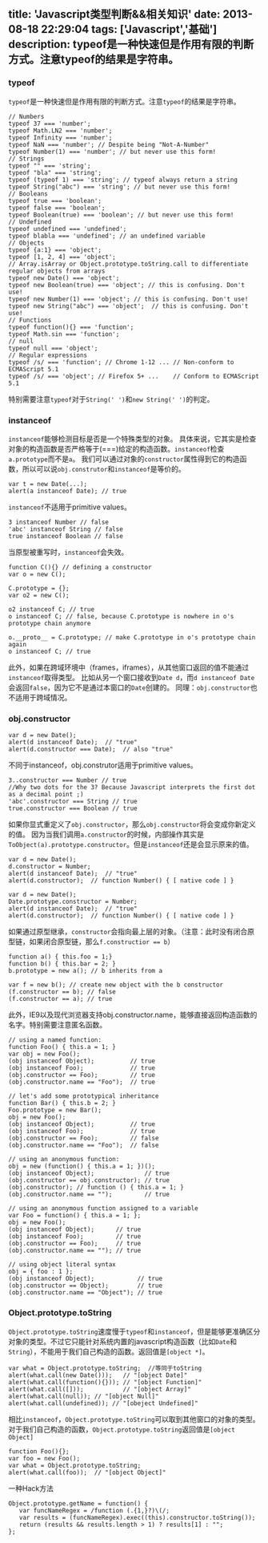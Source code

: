 title: 'Javascript类型判断&&相关知识'
date: 2013-08-18 22:29:04
tags: ['Javascript','基础']
description: typeof是一种快速但是作用有限的判断方式。注意typeof的结果是字符串。
---
### typeof

`typeof`是一种快速但是作用有限的判断方式。注意`typeof`的结果是字符串。

```
// Numbers
typeof 37 === 'number';
typeof Math.LN2 === 'number';
typeof Infinity === 'number';
typeof NaN === 'number'; // Despite being "Not-A-Number"
typeof Number(1) === 'number'; // but never use this form! 
// Strings
typeof "" === 'string';
typeof "bla" === 'string';
typeof (typeof 1) === 'string'; // typeof always return a string
typeof String("abc") === 'string'; // but never use this form! 
// Booleans
typeof true === 'boolean';
typeof false === 'boolean';
typeof Boolean(true) === 'boolean'; // but never use this form! 
// Undefined
typeof undefined === 'undefined';
typeof blabla === 'undefined'; // an undefined variable 
// Objects
typeof {a:1} === 'object';
typeof [1, 2, 4] === 'object';
// Array.isArray or Object.prototype.toString.call to differentiate regular objects from arrays
typeof new Date() === 'object'; 
typeof new Boolean(true) === 'object'; // this is confusing. Don't use!
typeof new Number(1) === 'object'; // this is confusing. Don't use!
typeof new String("abc") === 'object';  // this is confusing. Don't use! 
// Functions
typeof function(){} === 'function';
typeof Math.sin === 'function';
// null
typeof null === 'object';
// Regular expressions
typeof /s/ === 'function'; // Chrome 1-12 ... // Non-conform to ECMAScript 5.1
typeof /s/ === 'object'; // Firefox 5+ ...    // Conform to ECMAScript 5.1
```

特别需要注意`typeof`对于`String(' ')`和`new String(' ')`的判定。

### instanceof

`instanceof`能够检测目标是否是一个特殊类型的对象。
具体来说，它其实是检查对象的构造函数是否严格等于(===)给定的构造函数。`instanceof`检查`a.prototype`而不是`a`。
我们可以通过对象的`constructor`属性得到它的构造函数，所以可以说`obj.construtor`和`instanceof`是等价的。

```
var t = new Date(...); 
alert(a instanceof Date); // true
```

`instanceof`不适用于primitive values。

```
3 instanceof Number // false
'abc' instanceof String // false
true instanceof Boolean // false
```

当原型被重写时，`instanceof`会失效。

```
function C(){} // defining a constructor
var o = new C();

C.prototype = {};
var o2 = new C();

o2 instanceof C; // true
o instanceof C; // false, because C.prototype is nowhere in o's prototype chain anymore

o.__proto__ = C.prototype; // make C.prototype in o's prototype chain again
o instanceof C; // true
```

此外，如果在跨域环境中（frames，iframes），从其他窗口返回的值不能通过`instanceof`取得类型。
比如从另一个窗口接收到`Date d`，而`d instanceof Date`会返回`false`，因为它不是通过本窗口的`Date`创建的。
同理：`obj.constructor`也不适用于跨域情况。

### obj.constructor

```
var d = new Date();
alert(d instanceof Date);  // "true"
alert(d.constructor === Date);  // also "true"
```

不同于instanceof，obj.construtor适用于primitive values。

```
3..constructor === Number // true
//Why two dots for the 3? Because Javascript interprets the first dot as a decimal point ;)
'abc'.constructor === String // true
true.constructor === Boolean // true
```

如果你显式重定义了`obj.constructor`，那么`obj.constructor`将会变成你新定义的值。
因为当我们调用`a.constructor`的时候，内部操作其实是`ToObject(a).prototype.constructor`。但是`instanceof`还是会显示原来的值。

```
var d = new Date();
d.constructor = Number;
alert(d instanceof Date);  // "true"
alert(d.constructor);  // function Number() { [ native code ] }

var d = new Date();
Date.prototype.constructor = Number;
alert(d instanceof Date);  // "true"
alert(d.constructor);  // function Number() { [ native code ] }
```

如果通过原型继承，`constructor`会指向最上层的对象。（注意：此时没有闭合原型链，如果闭合原型链，那么`f.constructior == b`）

```
function a() { this.foo = 1;}
function b() { this.bar = 2; }
b.prototype = new a(); // b inherits from a

var f = new b(); // create new object with the b constructor
(f.constructor == b); // false
(f.constructor == a); // true
```

此外，IE9以及现代浏览器支持obj.constructor.name，能够直接返回构造函数的名字。特别需要注意匿名函数。

```
// using a named function:
function Foo() { this.a = 1; }
var obj = new Foo();
(obj instanceof Object);          // true
(obj instanceof Foo);             // true
(obj.constructor == Foo);         // true
(obj.constructor.name == "Foo");  // true

// let's add some prototypical inheritance
function Bar() { this.b = 2; }
Foo.prototype = new Bar();
obj = new Foo();
(obj instanceof Object);          // true
(obj instanceof Foo);             // true
(obj.constructor == Foo);         // false
(obj.constructor.name == "Foo");  // false

// using an anonymous function:
obj = new (function() { this.a = 1; })();
(obj instanceof Object);              // true
(obj.constructor == obj.constructor); // true
(obj.constructor); // function () { this.a = 1; }
(obj.constructor.name == "");         // true

// using an anonymous function assigned to a variable
var Foo = function() { this.a = 1; };
obj = new Foo();
(obj instanceof Object);      // true
(obj instanceof Foo);         // true
(obj.constructor == Foo);     // true
(obj.constructor.name == ""); // true

// using object literal syntax
obj = { foo : 1 };
(obj instanceof Object);            // true
(obj.constructor == Object);        // true
(obj.constructor.name == "Object"); // true
```

### Object.prototype.toString

`Object.prototype.toString`速度慢于`typeof`和`instanceof`，但是能够更准确区分对象的类型。不过它只能针对系统内置的javascript构造函数（比如`Date`和`String`），不能用于我们自己构造的函数。返回值是`[object *]`。

```
var what = Object.prototype.toString;  //等同于toString
alert(what.call(new Date()));   // "[object Date]" 
alert(what.call(function(){})); // "[object Function]" 
alert(what.call([]));           // "[object Array]"
alert(what.call(null)); // "[object Null]"
alert(what.call(undefined)); // "[obeject Undefined]"
```

相比`instanceof`，`Object.prototype.toString`可以取到其他窗口的对象的类型。
对于我们自己构造的函数，`Object.prototype.toString`返回值是`[object Object]`

```
function Foo(){};
var foo = new Foo();
var what = Object.prototype.toString;
alert(what.call(foo));  // "[object Object]"
```

一种Hack方法

```
Object.prototype.getName = function() { 
   var funcNameRegex = /function (.{1,}?)\(/;
   var results = (funcNameRegex).exec((this).constructor.toString());
   return (results && results.length > 1) ? results[1] : "";
};
```